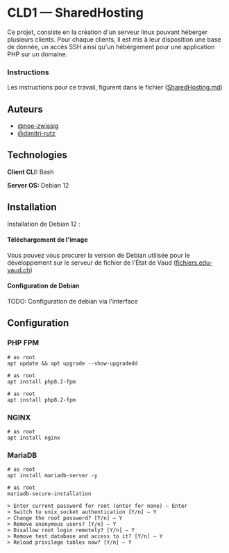 
# CLD1 — SharedHosting

Ce projet, consiste en la création d'un serveur linux pouvant héberger plusieurs clients. Pour chaque clients, il est mis à leur disposition une base de donnée, un accès SSH ainsi qu'un hébérgement pour une application PHP sur un domaine.


### Instructions

Les instructions pour ce travail, figurent dans le fichier ([SharedHosting.md](instructions/SharedHosting.md))
## Auteurs

- [@noe-zwissig](https://github.com/Witex15)
- [@dimitri-rutz](https://github.com/drutz-cpnv)


## Technologies

**Client CLI:** Bash

**Server OS:** Debian 12


## Installation

Installation de Debian 12 :


#### Téléchargement de l'image

Vous pouvez vous procurer la version de Debian utilisée pour le développement sur le serveur de fichier de l'État de Vaud ([fichiers.edu-vaud.ch](https://fichiers.edu-vaud.ch/Handlers/Download.ashx?file=Lecteur%20N%2FCommun%2FELEVE%2FINFO%2FSI-T1a%2F11_CLD%2FDEPOT_ETUDIANTS%2Fdebian-12.1.0-amd64-netinst.iso&action=download))


#### Configuration de Debian

TODO: Configuration de debian via l'interface

## Configuration

### PHP FPM

```shell
# as root
apt update && apt upgrade --show-upgradedd
```

```shell
# as root
apt install php8.2-fpm
```

```shell
# as root
apt install php8.2-fpm
```


### NGINX

```shell
# as root
apt install nginx
```


### MariaDB

```shell
# as root
apt install mariadb-server -y
```

```shell
# as root
mariadb-secure-installation

> Enter current password for root (enter for none) — Enter
> Switch to unix_socket authentication [Y/n] — Y
> Change the root password? [Y/n] — Y
> Remove anonymous users? [Y/n] — Y
> Disallow root login remotely? [Y/n] — Y
> Remove test database and access to it? [Y/n] — Y
> Reload privilege tables now? [Y/n] — Y
```

